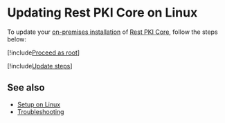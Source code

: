 ﻿# Updating Rest PKI Core on Linux

To update your [on-premises installation](../index.md) of [Rest PKI Core](../../index.md), follow the steps below:

[!include[Proceed as root](../../../../includes/linux/su.md)]

[!include[Update steps](../../../../../../includes/rest-pki/core/linux/update.md)]

## See also

* [Setup on Linux](index.md)
* [Troubleshooting](troubleshoot/index.md)
